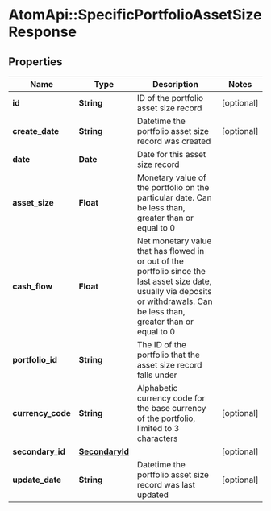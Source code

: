 # AtomApi::SpecificPortfolioAssetSizeResponse

## Properties
Name | Type | Description | Notes
------------ | ------------- | ------------- | -------------
**id** | **String** | ID of the portfolio asset size record | [optional] 
**create_date** | **String** | Datetime the portfolio asset size record was created | [optional] 
**date** | **Date** | Date for this asset size record | 
**asset_size** | **Float** | Monetary value of the portfolio on the particular date. Can be less than, greater than or equal to 0 | 
**cash_flow** | **Float** | Net monetary value that has flowed in or out of the portfolio since the last asset size date, usually via deposits or withdrawals. Can be less than, greater than or equal to 0 | 
**portfolio_id** | **String** | The ID of the portfolio that the asset size record falls under | 
**currency_code** | **String** | Alphabetic currency code for the base currency of the portfolio, limited to 3 characters | [optional] 
**secondary_id** | [**SecondaryId**](SecondaryId.md) |  | [optional] 
**update_date** | **String** | Datetime the portfolio asset size record was last updated | [optional] 


